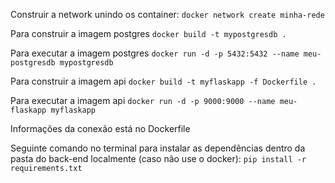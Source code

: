 Construir a network unindo os container: 
```docker network create minha-rede```


Para construir a imagem postgres
```docker build -t mypostgresdb .```

Para executar a imagem postgres 
```docker run -d -p 5432:5432 --name meu-postgresdb mypostgresdb```

Para construir a imagem api
```docker build -t myflaskapp -f Dockerfile .```

Para executar a imagem api 
```docker run -d -p 9000:9000 --name meu-flaskapp myflaskapp```

Informações da conexão está no Dockerfile

Seguinte comando no terminal para instalar as dependências dentro da pasta do back-end localmente (caso não use o docker):
```pip install -r requirements.txt```